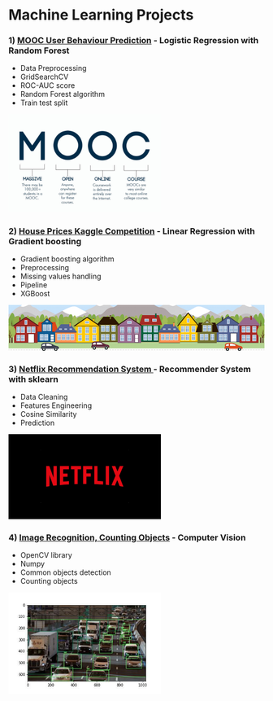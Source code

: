 # Machine Learning Projects


### 1) [MOOC User Behaviour Prediction](/MOOC_students_prediction/README.md) - __Logistic Regression with Random Forest__
   - Data Preprocessing
   - GridSearchCV
   - ROC-AUC score
   - Random Forest algorithm
   - Train test split
<img src='MOOC_students_prediction/data/mooc.jpg' width=300>

### 2) [House Prices Kaggle Competition](house_prices_competition/house_prices_competition.ipynb) - __Linear Regression with Gradient boosting__
 - Gradient boosting algorithm
 - Preprocessing
 - Missing values handling
 - Pipeline
 - XGBoost
<img src='house_prices_competition/data/housesbanner.png' width = 700>

### 3) [Netflix Recommendation System ](netflix_recommendation_system/netflix_rec_system.ipynb) - __Recommender System with sklearn__
 - Data Cleaning
 - Features Engineering
 - Cosine Similarity 
 - Prediction
 <img src='netflix_recommendation_system/data/netflix.PNG' width=300>

### 4) [Image Recognition, Counting Objects](image_objects_recognition/count_objects.ipynb) - __Computer Vision__
 - OpenCV library
 - Numpy
 - Common objects detection
 - Counting objects
<img src='image_objects_recognition/count_objects.jpg' width=300>

